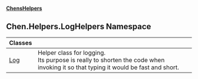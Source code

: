 #### [ChensHelpers](index 'index')
## Chen.Helpers.LogHelpers Namespace

| Classes | |
| :--- | :--- |
| [Log](Chen_Helpers_LogHelpers_Log 'Chen.Helpers.LogHelpers.Log') | Helper class for logging.<br/>Its purpose is really to shorten the code when invoking it so that typing it would be fast and short.<br/> |
